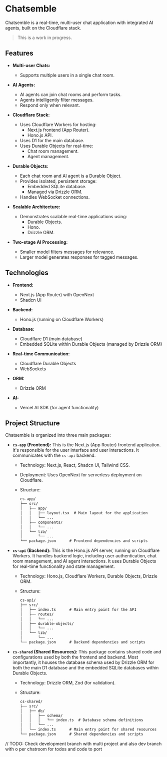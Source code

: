 # Chatsemble

Chatsemble is a real-time, multi-user chat application with integrated AI agents, built on the Cloudflare stack.

> This is a work in progress.

## Features

* **Multi-user Chats:**
  * Supports multiple users in a single chat room.

* **AI Agents:**
  * AI agents can join chat rooms and perform tasks.
  * Agents intelligently filter messages.
  * Respond only when relevant.

* **Cloudflare Stack:**
  * Uses Cloudflare Workers for hosting:
    * Next.js frontend (App Router).
    * Hono.js API.
  * Uses D1 for the main database.
  * Uses Durable Objects for real-time:
    * Chat room management.
    * Agent management.

* **Durable Objects:**
  * Each chat room and AI agent is a Durable Object.
  * Provides isolated, persistent storage:
    * Embedded SQLite database.
    * Managed via Drizzle ORM.
  * Handles WebSocket connections.

* **Scalable Architecture:**
  * Demonstrates scalable real-time applications using:
    * Durable Objects.
    * Hono.
    * Drizzle ORM.

* **Two-stage AI Processing:**
  * Smaller model filters messages for relevance.
  * Larger model generates responses for tagged messages.

## Technologies

* **Frontend:**
  * Next.js (App Router) with OpenNext
  * Shadcn UI

* **Backend:**
  * Hono.js (running on Cloudflare Workers)

* **Database:**
  * Cloudflare D1 (main database)
  * Embedded SQLite within Durable Objects (managed by Drizzle ORM)

* **Real-time Communication:**
  * Cloudflare Durable Objects
  * WebSockets

* **ORM:**
  * Drizzle ORM

* **AI:**
  * Vercel AI SDK (for agent functionality)

## Project Structure

Chatsemble is organized into three main packages:

* **`cs-app` (Frontend):**  This is the Next.js (App Router) frontend application. It's responsible for the user interface and user interactions. It communicates with the `cs-api` backend.
  * Technology: Next.js, React, Shadcn UI, Tailwind CSS.
  * Deployment:  Uses OpenNext for serverless deployment on Cloudflare.
  * Structure:

      ```txt
      cs-app/
      ├── src/
      │   ├── app/
      │   │   ├── layout.tsx  # Main layout for the application
      │   │   └── ...
      │   ├── components/
      │   │   └── ...
      │   └── lib/
      │       └── ...
      └── package.json      # Frontend dependencies and scripts
      ```

* **`cs-api` (Backend):** This is the Hono.js API server, running on Cloudflare Workers. It handles backend logic, including user authentication, chat room management, and AI agent interactions.  It uses Durable Objects for real-time functionality and state management.
  * Technology: Hono.js, Cloudflare Workers, Durable Objects, Drizzle ORM.
  * Structure:

      ```txt
      cs-api/
      ├── src/
      │   ├── index.ts      # Main entry point for the API
      │   ├── routes/
      │   │   └── ...
      │   ├── durable-objects/
      │   │   └── ...
      │   └── lib/
      │       └── ...
      └── package.json      # Backend dependencies and scripts
      ```

* **`cs-shared` (Shared Resources):** This package contains shared code and configurations used by both the frontend and backend.  Most importantly, it houses the database schema used by Drizzle ORM for both the main D1 database and the embedded SQLite databases within Durable Objects.
  * Technology: Drizzle ORM, Zod (for validation).
  * Structure:

      ```txt
      cs-shared/
      ├── src/
      │   ├── db/
      │   │   ├── schema/
      │   │   │   └── index.ts  # Database schema definitions
      │   │   └── ...
      │   └── index.ts      # Main entry point for shared resources
      └── package.json      # Shared dependencies and scripts
      ```

// TODO: Check development branch with multi project and also dev branch with o per chatroom for todos and code to port
